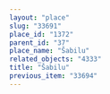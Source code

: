 ```yaml
---
layout: "place"
slug: "33691"
place_id: "1372"
parent_id: "37"
place_name: "Šabilu"
related_objects: "4333"
title: "Šabilu"
previous_item: "33694"
---
```

